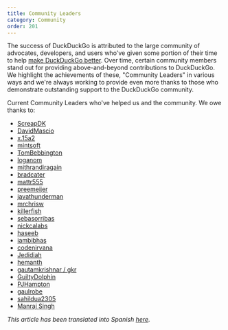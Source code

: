 ```yaml
---
title: Community Leaders
category: Community
order: 201
---
```


<p>
    The success of DuckDuckGo is attributed to the large community of advocates,
    developers, and users who've given some portion of their time to help
    <a href="http://duckduckhack.com/">make DuckDuckGo better</a>. Over time,
    certain community members stand out for providing above-and-beyond
    contributions to DuckDuckGo. We highlight the achievements of these,
    "Community Leaders" in various ways and we're always working to provide even
    more thanks to those who demonstrate outstanding support to the DuckDuckGo
    community.
</p>

<p>
    Current Community Leaders who've helped us and the community. We owe
    thanks to:
</p>

<ul>
    <li><a href="https://github.com/screapdk">ScreapDK</a></li>
    <li><a href="https://github.com/DavidMascio">DavidMascio</a></li>
    <li><a href="https://duck.co/user/x.15a2">x.15a2</a></li>
    <li><a href="https://github.com/mintsoft">mintsoft</a></li>
    <li><a href="https://github.com/TomBebbington">TomBebbington</a></li>
    <li><a href="https://github.com/loganom">loganom</a></li>
    <li><a href="https://github.com/garyrh">mithrandiragain</a></li>
    <li><a href="https://github.com/bradcater">bradcater</a></li>
    <li><a href="https://github.com/mattr555">mattr555</a></li>
    <li><a href="https://duck.co/user/preemeijer">preemeijer</a></li>
    <li><a href="https://github.com/javathunderman">javathunderman</a></li>
    <li><a href="https://github.com/mrchrisw">mrchrisw</a></li>
    <li><a href="https://github.com/killerfish">killerfish</a></li>
    <li><a href="https://duck.co/user/sebasorribas">sebasorribas</a></li>
    <li><a href="https://github.com/nickcalabs">nickcalabs</a></li>
    <li><a href="https://duck.co/user/haseeb">haseeb</a></li>
    <li><a href="https://github.com/iambibhas">iambibhas</a></li>
    <li><a href="https://github.com/codenirvana">codenirvana</a></li>
    <li><a href="https://github.com/Jedidiah">Jedidiah</a></li>
    <li><a href="https://github.com/hemanth">hemanth</a></li>
    <li><a href="https://github.com/gautamkrishnar/">gautamkrishnar / gkr</a></li>
    <li><a href="https://github.com/GuiltyDolphin">GuiltyDolphin</a></li>
    <li><a href="https://github.com/pjhampton">PJHampton</a></li>
    <li><a href="https://github.com/gaulrobe">gaulrobe</a></li>
    <li><a href="https://github.com/sahildua2305">sahildua2305</a></li>
    <li><a href="https://github.com/ManrajGrover">Manraj Singh</a></li>
</ul>
<p>
    <em>This article has been translated into Spanish
        <a href="/community/community-leaders-es">here</a>.</em>
</p>
